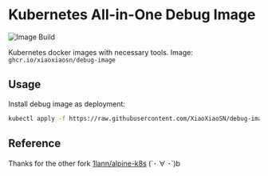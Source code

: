 # Kubernetes All-in-One Debug Image
![Image Build](https://github.com/xiaoxiaosn/debug-image/actions/workflows/build.yaml/badge.svg)

Kubernetes docker images with necessary tools.
Image: `ghcr.io/xiaoxiaosn/debug-image`

## Usage

Install debug image as deployment:
```bash
kubectl apply -f https://raw.githubusercontent.com/XiaoXiaoSN/debug-image/master/deployment.yaml
```

## Reference
Thanks for the other fork [1lann/alpine-k8s](https://github.com/1lann/alpine-k8s) (´･ ∀ ･`)b
